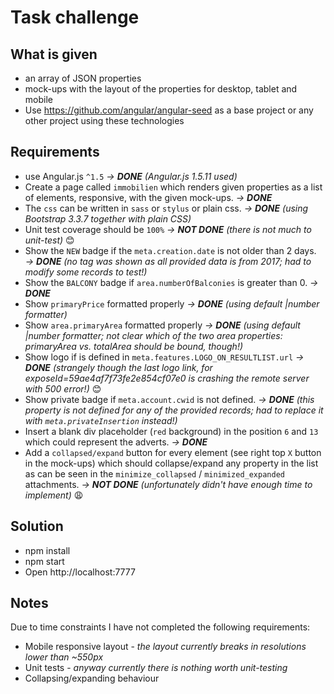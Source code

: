 # Task challenge

## What is given

*   an array of JSON properties
*   mock-ups with the layout of the properties for desktop, tablet and mobile
*   Use https://github.com/angular/angular-seed as a base project or any other project using these technologies

## Requirements

*   use Angular.js `^1.5` _→ **DONE** (Angular.js 1.5.11 used)_
*   Create a page called `immobilien` which renders given properties as a list of elements, responsive, with the given mock-ups. _→ **DONE**_
*   The `css` can be written in `sass` or `stylus` or plain css. _→ **DONE** (using Bootstrap 3.3.7 together with plain CSS)_
*   Unit test coverage should be `100%` _→ **NOT DONE** (there is not much to unit-test)_ 😊
*   Show the `NEW` badge if the `meta.creation.date` is not older than 2 days. _→ **DONE** (no tag was shown as all provided data is from 2017; had to modify some records to test!)_
*   Show the `BALCONY` badge if `area.numberOfBalconies` is greater than 0. _→ **DONE**_
*   Show `primaryPrice` formatted properly _→ **DONE** (using default |number formatter)_
*   Show `area.primaryArea` formatted properly _→ **DONE** (using default |number formatter; not clear which of the two area properties: primaryArea vs. totalArea should be bound, though!)_
*   Show logo if is defined in `meta.features.LOGO_ON_RESULTLIST.url` _→ **DONE** (strangely though the last logo link, for exposeId=59ae4af7f73fe2e854cf07e0 is crashing the remote server with 500 error!)_ 😊
*   Show private badge if `meta.account.cwid` is not defined. _→ **DONE** (this property is not defined for any of the provided records; had to replace it with `meta.privateInsertion` instead!)_
*   Insert a blank div placeholder (`red` background) in the position `6` and `13` which could represent the adverts. _→ **DONE**_
*   Add a `collapsed/expand` button for every element (see right top `X` button in the mock-ups) which should collapse/expand any property in the list as can be seen in the `minimize_collapsed` / `minimized_expanded` attachments. _→ **NOT DONE** (unfortunately didn't have enough time to implement)_ 😩

## Solution

*   npm install
*   npm start
*   Open http://localhost:7777

## Notes

Due to time constraints I have not completed the following requirements:

*   Mobile responsive layout - _the layout currently breaks in resolutions lower than ~550px_
*   Unit tests - _anyway currently there is nothing worth unit-testing_
*   Collapsing/expanding behaviour
